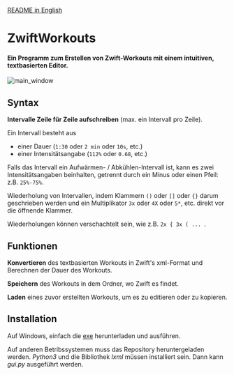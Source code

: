 [README in English](https://github.com/RichardGoerler/ZwiftWorkouts/blob/master/README.md)

# ZwiftWorkouts

#### Ein Programm zum Erstellen von Zwift-Workouts mit einem intuitiven, textbasierten Editor.

![main_window](https://beachomize.de/zwift_image/WindowGer2.JPG)

## Syntax

**Intervalle Zeile für Zeile aufschreiben** (max. ein Intervall pro Zeile).

Ein Intervall besteht aus
- einer Dauer (```1:30``` oder ```2 min``` oder ```10s```, etc.)
- einer Intensitätsangabe (```112%``` oder ```0.68```, etc.)

Falls das Intervall ein Aufwärmen- / Abkühlen-Intervall ist, kann es zwei Intensitätsangaben beinhalten, getrennt durch ein Minus oder einen Pfeil: z.B. ```25%-75%```.

Wiederholung von Intervallen, indem Klammern ```()``` oder ```[]``` oder ```{}``` darum geschrieben werden
 und ein Multiplikator ```3x``` oder ```4X``` oder ```5*```, etc. direkt vor die öffnende Klammer. 

Wiederholungen können verschachtelt sein, wie z.B. ```2x { 3x ( ... ```.

## Funktionen
**Konvertieren** des textbasierten Workouts in Zwift's xml-Format und Berechnen der Dauer des Workouts.

**Speichern** des Workouts in dem Ordner, wo Zwift es findet.

**Laden** eines zuvor erstellten Workouts, um es zu editieren oder zu kopieren.

## Installation
Auf Windows, einfach die [exe](https://github.com/RichardGoerler/ZwiftWorkouts/raw/main/dist/gui.exe) herunterladen und ausführen.

Auf anderen Betribssystemen muss das Repository heruntergeladen werden. *Python3* und die Bibliothek *lxml* müssen installiert sein. Dann kann *gui.py* ausgeführt werden.